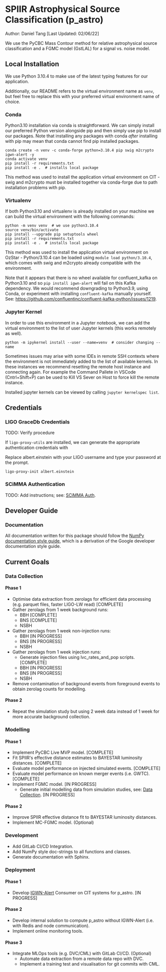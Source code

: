 # SPIIR Astrophysical Source Classification (p_astro)

Author: Daniel Tang [Last Updated: 02/06/22]

We use the PyCBC Mass Contour method for relative astrophysical source classification and a FGMC model (GstLAL) for
a signal vs. noise model.

## Local Installation

We use Python 3.10.4 to make use of the latest typing features for our application.

Additionally, our README refers to the virtual environment name as `venv`, but feel free to replace this with your preferred virtual environment name of choice.

### Conda

Python3.10 installation via conda is straightforward. We can simply install our preferred Python version alongside pip and then simply use pip to install our packages. Note that installing any packages with conda *after* installing with pip may mean that conda cannot find pip installed packages.

    conda create -n venv -c conda-forge python=3.10.4 pip swig m2crypto igwn-alert -y
    conda activate venv
    pip install -r requirements.txt 
    pip install -e .  # installs local package

This method was used to install the application virtual environment on CIT - swig and m2crypto must be installed together via conda-forge due to path installation problems with pip.

### Virtualenv

If both Python3.10 and virtualenv is already installed on your machine we can build the virtual environment with the following commands:

    python -m venv venv  # we use python3.10.4
    source venv/bin/activate
    pip install --upgrade pip setuptools wheel
    pip install -r requirements.txt
    pip install -e .  # installs local package

This method was used to install the application virtual environment on OzStar - Python/3.10.4 can be loaded using `module load python/3.10.4`, which comes with swig and m2crypto already compatible with the environment.

Note that it appears that there is no wheel available for confluent_kafka on Python3.10 and so `pip install igwn-alert` will fail on this Kafka dependency. We would recommend downgrading to Python3.9, using Conda, or experiment with installing `confluent-kafka` manually yourself. See: https://github.com/confluentinc/confluent-kafka-python/issues/1219.

### Jupyter Kernel

In order to use this environment in a Jupyter notebook, we can add the virtual environment
to the list of user Jupyter kernels (this works remotely as well).

    python -m ipykernel install --user --name=venv  # consider changing --name

Sometimes issues may arise with some IDEs in remote SSH contexts where the environment is not
immediately added to the list of available kernels. In these instances we recommend resetting
the remote host instance and connecting again. For example the Command Pallete in VSCode
(Cntrl+Shift+P) can be used to Kill VS Sever on Host to force kill the remote instance.

Installed jupyter kernels can be viewed by calling `jupyter kernelspec list`.

## Credentials

### LIGO GraceDb Credentials

TODO: Verify procedure

If `ligo-proxy-utils` are installed, we can generate the appropriate authentication credentials with

Replace albert.einstein with your LIGO username and type your password at the prompt.

    ligo-proxy-init albert.einstein

### SCiMMA Authentication

TODO: Add instructions; see: [SCiMMA Auth](https://my.hop.scimma.org/).

## Developer Guide

### Documentation

All documentation written for this package should follow the [NumPy documentation style guide](https://numpy.org/doc/1.21/docs/howto_document.html), which is a derivation of the Google developer documentation style guide.

<!-- ### Formatting

Black with --line-length 120. -->

## Current Goals

### Data Collection

#### Phase 1

  - Optimise data extraction from zerolags for efficient data processing (e.g. parquet files, faster LIGO-LW read) [COMPLETE]
  - Gather zerolags from 1 week background runs:
    - BBH [COMPLETE]
    - BNS [COMPLETE]
    - NSBH
  - Gather zerolags from 1 week non-injection runs:
    - BBH [IN PROGRESS]
    - BNS [IN PROGRESS]
    - NSBH
  - Gather zerolags from 1 week injection runs:
    - Generate injection files using lvc_rates_and_pop scripts. [COMPLETE]
    - BBH [IN PROGRESS]
    - BNS [IN PROGRESS]
    - NSBH
  - Remove contamination of background events from foreground events to obtain zerolag counts for modelling.

#### Phase 2
  - Repeat the simulation study but using 2 week data instead of 1 week for more accurate background collection.

### Modelling

#### Phase 1
  - Implement PyCBC Live MVP model. [COMPLETE]
  - Fit SPIIR's effective distance estimates to BAYESTAR luminosity distances. [COMPLETE]
  - Evaluate model performance on injected simulated events. [COMPLETE]
  - Evaluate model performance on known merger events (i.e. GWTC). [COMPLETE]
  - Implement FGMC model. [IN PROGRESS]
    - Generate initial modelling data from simulation studies, see: [Data Collection](#phase-1). [IN PROGRESS]

#### Phase 2
  - Improve SPIIR effective distance fit to BAYESTAR luminosity distances.
  - Implement MC-FGMC model. (Optional)

### Development
  - Add GitLab CI/CD Integration.
  - Add NumPy style doc-strings to all functions and classes.
  - Generate documentation with Sphinx.

### Deployment

#### Phase 1
  - Develop [IGWN-Alert](https://git.ligo.org/lscsoft/igwn-alert/-/blob/main/share/igwn_alert_listener) Consumer on CIT systems for p_astro. [IN PROGRESS] 

#### Phase 2
  - Develop internal solution to compute p_astro without IGWN-Alert (i.e. with Redis and node communication).
  - Implement online monitoring tools.

#### Phase 3
- Integrate MLOps tools (e.g. DVC/CML) with GitLab CI/CD. (Optional)
  - Automate data extraction from a remote data repo with DVC.
  - Implement a training test and visualisation for git commits with CML.

